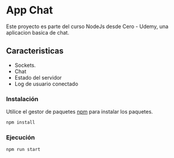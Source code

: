 # App Chat

Este proyecto es parte del curso NodeJs desde Cero - Udemy, una aplicacion basica de chat.

## Caracteristicas

- Sockets.
- Chat
- Estado del servidor
- Log de usuario conectado

### Instalación

Utilice el gestor de paquetes [npm](https://docs.npmjs.com/downloading-and-installing-node-js-and-npm) para instalar los paquetes.

```bash
npm install
```

### Ejecución

```bash
npm run start
```

